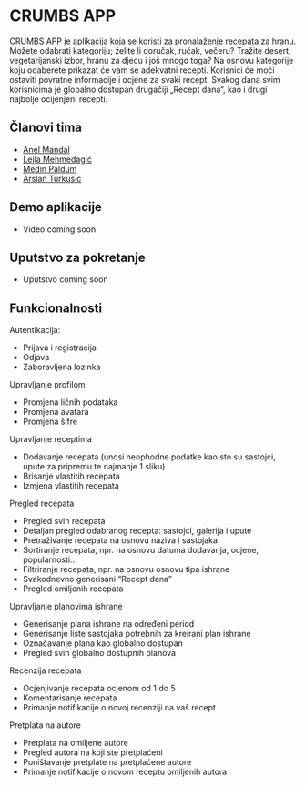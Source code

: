 # CRUMBS APP

CRUMBS APP je aplikacija koja se koristi za pronalaženje recepata za hranu. Možete odabrati kategoriju; želite li doručak, ručak, večeru? Tražite desert, vegetarijanski izbor, hranu za djecu i još mnogo toga? Na osnovu kategorije koju odaberete prikazat će vam se adekvatni recepti. Korisnici će moći ostaviti povratne informacije i ocjene za svaki recept. Svakog dana svim korisnicima je globalno dostupan drugačiji „Recept dana“, kao i drugi najbolje ocijenjeni recepti. 

## Članovi tima

- [Anel Mandal](https://github.com/mand0ne)
- [Lejla Mehmedagić](https://github.com/lmehmedagi1)
- [Medin Paldum](https://github.com/mpaldum1)
- [Arslan Turkušić](https://github.com/aturkusic)

## Demo aplikacije

- Video coming soon

## Uputstvo za pokretanje

- Uputstvo coming soon

## Funkcionalnosti

Autentikacija:
- Prijava i registracija
- Odjava
- Zaboravljena lozinka

Upravljanje profilom
- Promjena ličnih podataka
- Promjena avatara
- Promjena šifre

Upravljanje receptima
- Dodavanje recepata (unosi neophodne podatke kao sto su sastojci, upute za pripremu te najmanje 1 sliku)
- Brisanje vlastitih recepata
- Izmjena vlastitih recepata

Pregled recepata
- Pregled svih recepata
- Detaljan pregled odabranog recepta: sastojci, galerija i upute 
- Pretraživanje recepata na osnovu naziva i sastojaka
- Sortiranje recepata, npr. na osnovu datuma dodavanja, ocjene, popularnosti...
- Filtriranje recepata, npr. na osnovu osnovu tipa ishrane
- Svakodnevno generisani “Recept dana”
- Pregled omiljenih recepata

Upravljanje planovima ishrane
- Generisanje plana ishrane na određeni period
- Generisanje liste sastojaka potrebnih za kreirani plan ishrane
- Označavanje plana kao globalno dostupan
- Pregled svih globalno dostupnih planova

Recenzija recepata
- Ocjenjivanje recepata ocjenom od 1 do 5
- Komentarisanje recepata
- Primanje notifikacije o novoj recenziji na vaš recept

Pretplata na autore
- Pretplata na omiljene autore
- Pregled autora na koji ste pretplaćeni
- Poništavanje pretplate na pretplaćene autore
- Primanje notifikacije o novom receptu omiljenih autora

